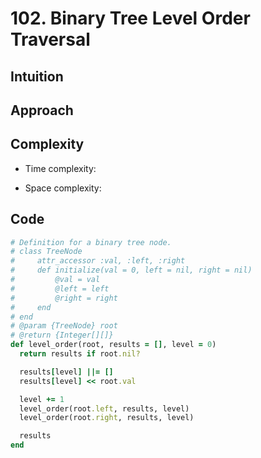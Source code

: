 # 102. Binary Tree Level Order Traversal

## Intuition

## Approach
<!-- Describe your approach to solving the problem. -->

## Complexity

- Time complexity:
<!-- Add your time complexity here, e.g. $$O(n)$$ -->

- Space complexity:
<!-- Add your space complexity here, e.g. $$O(n)$$ -->

## Code

```rb
# Definition for a binary tree node.
# class TreeNode
#     attr_accessor :val, :left, :right
#     def initialize(val = 0, left = nil, right = nil)
#         @val = val
#         @left = left
#         @right = right
#     end
# end
# @param {TreeNode} root
# @return {Integer[][]}
def level_order(root, results = [], level = 0)
  return results if root.nil?

  results[level] ||= []
  results[level] << root.val

  level += 1
  level_order(root.left, results, level)
  level_order(root.right, results, level)

  results
end
```
